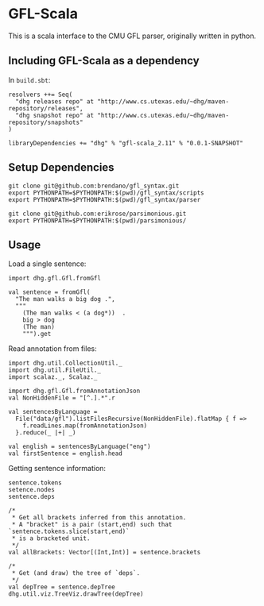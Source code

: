 GFL-Scala
===========

This is a scala interface to the CMU GFL parser, originally written in python.


## Including GFL-Scala as a dependency

In `build.sbt`:

    resolvers ++= Seq(
      "dhg releases repo" at "http://www.cs.utexas.edu/~dhg/maven-repository/releases",
      "dhg snapshot repo" at "http://www.cs.utexas.edu/~dhg/maven-repository/snapshots"
    )
    
    libraryDependencies += "dhg" % "gfl-scala_2.11" % "0.0.1-SNAPSHOT"
        


## Setup Dependencies

    git clone git@github.com:brendano/gfl_syntax.git
    export PYTHONPATH=$PYTHONPATH:$(pwd)/gfl_syntax/scripts
    export PYTHONPATH=$PYTHONPATH:$(pwd)/gfl_syntax/parser
    
    git clone git@github.com:erikrose/parsimonious.git
    export PYTHONPATH=$PYTHONPATH:$(pwd)/parsimonious/


## Usage

Load a single sentence:

    import dhg.gfl.Gfl.fromGfl

    val sentence = fromGfl(
      "The man walks a big dog .",
      """
        (The man walks < (a dog*))  .
        big > dog
        (The man)
        """).get

Read annotation from files:

    import dhg.util.CollectionUtil._
    import dhg.util.FileUtil._
    import scalaz._, Scalaz._

    import dhg.gfl.Gfl.fromAnnotationJson
    val NonHiddenFile = "[^.].*".r
    
    val sentencesByLanguage = 
      File("data/gfl").listFilesRecursive(NonHiddenFile).flatMap { f =>
        f.readLines.map(fromAnnotationJson)
      }.reduce(_ |+| _)
      
    val english = sentencesByLanguage("eng")
    val firstSentence = english.head

Getting sentence information:

    sentence.tokens
    setence.nodes
    sentence.deps

    /* 
     * Get all brackets inferred from this annotation.
     * A "bracket" is a pair (start,end) such that `sentence.tokens.slice(start,end)` 
     * is a bracketed unit.
     */
    val allBrackets: Vector[(Int,Int)] = sentence.brackets

    /* 
     * Get (and draw) the tree of `deps`.
     */
    val depTree = sentence.depTree
    dhg.util.viz.TreeViz.drawTree(depTree)
